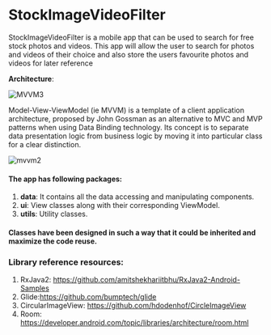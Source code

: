 # StockImageVideoFilter


StockImageVideoFilter is a mobile app that can be used to search for free stock
photos and videos. This app will allow the user to search for photos
and videos of their choice and also store the users favourite photos
and videos for later reference

**Architecture**:


![MVVM3](https://user-images.githubusercontent.com/1812129/68319232-446cf900-00be-11ea-92cf-cad817b2af2c.png)

Model-View-ViewModel (ie MVVM) is a template of a client application architecture, proposed by John Gossman as an alternative to MVC and MVP patterns when using Data Binding technology. Its concept is to separate data presentation logic from business logic by moving it into particular class for a clear distinction.




  ![mvvm2](https://user-images.githubusercontent.com/1812129/68319008-e9d39d00-00bd-11ea-9245-ebedd2a2c067.png)
  
  #### The app has following packages:
1. **data**: It contains all the data accessing and manipulating components.
2. **ui**: View classes along with their corresponding ViewModel.
3. **utils**: Utility classes.

#### Classes have been designed in such a way that it could be inherited and maximize the code reuse.

### Library reference resources:
1. RxJava2: https://github.com/amitshekhariitbhu/RxJava2-Android-Samples
2. Glide:https://github.com/bumptech/glide
3. CircularImageView: https://github.com/hdodenhof/CircleImageView
4. Room: https://developer.android.com/topic/libraries/architecture/room.html

